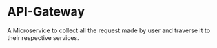# API-Gateway

A Microservice to collect all the request made by user and traverse it to their respective services.
